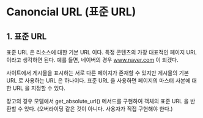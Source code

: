 # Canoncial URL (표준 URL)

## 1. 표준 URL
표준 URL 은 리소스에 대한 기본 URL 이다. 특정 콘텐츠의 가장 대표적인 페이지 URL 이라고 생각하면 된다. 예를 들면, 네이버의 경우 www.naver.com 이 되겠다.

사이트에서 게시물을 표시하는 서로 다른 페이지가 존재할 수 있지만 게시물의 기본 URL 로 사용하는 URL 은 하나이다. 표준 URL 을 사용하면 페이지의 마스터 사본에 대한 URL 을 지정할 수 있다.

장고의 경우 모델에서 get_absolute_url() 메서드를 구현하여 객체의 표준 URL 을 반환할 수 있다. (오버라이딩 같은 것이 아니다. 사용자가 직접 구현해야 한다.)